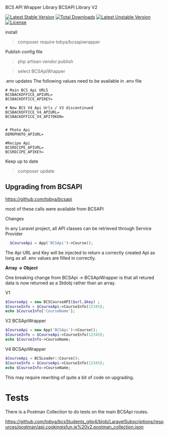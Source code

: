 BCS API Wrapper Library
BCSAPI Library V2

[![Latest Stable Version](https://poser.pugx.org/tobya/bcsapiwrapper/v)](//packagist.org/packages/tobya/bcsapiwrapper) [![Total Downloads](https://poser.pugx.org/tobya/bcsapiwrapper/downloads)](//packagist.org/packages/tobya/bcsapiwrapper) [![Latest Unstable Version](https://poser.pugx.org/tobya/bcsapiwrapper/v/unstable)](//packagist.org/packages/tobya/bcsapiwrapper) [![License](https://poser.pugx.org/tobya/bcsapiwrapper/license)](//packagist.org/packages/tobya/bcsapiwrapper)

install

> composer require tobya/bcsapiwrapper
> 

Publish config file

> php artisan vendor:publish 

> select BCSApiWrapper



.env updates
The following values need to be available in .env file

````angular2html
# Main BCS Api URLS
BCSBACKOFFICE_APIURL=
BCSBACKOFFICE_APIKEY=

# New BCS V4 Api Urls / V3 discontinued
BCSBACKOFFICE_V4_APIURL=
BCSBACKOFFICE_V4_APITOKEN=


# Photo Api
DEMOPHOTO_APIURL=

#Recipe Api
BCSRECIPE_APIURL=
BCSRECIPE_APIKEY=
````





Keep up to date

> composer update
> 
> 

Upgrading from BCSAPI 
--
https://github.com/tobya/bcsapi

most of these calls were available from BCSAPI

Changes

In any Laravel project, all API classes can be retrieved through Service Provider

````php
  $CourseApi = App('BCSApi')->Course();
````

The Api URL and Key will be injected to return a correctly created Api as long as all .env values are filled in correctly.

**Array -> Object**

One breaking change from BCSApi -> BCSApiWrapper is that all retured data is now returned as a Stdobj rather than an array.

V1
````php
$CourseApi = new BCSCourseAPI($url,$key) ;
$CourseInfo = $CourseApi->CourseInfo(12345);
echo $CourseInfo['CourseName'];
````


V2 BCSApiWrapper
````php
$CourseApi = new App('BCSApi')->Course();
$CourseInfo = $CourseApi->CourseInfo(12345);
echo $CourseInfo->CourseName;
````

V4 BCSApiWrapper
````php
$CourseApi = BCSLoader::Course();
$CourseInfo = $CourseApi->CourseInfo(12345);
echo $CourseInfo->CourseName;
````

This may require rewriting of quite a bit of code on upgrading.

Tests
==

There is a Postman Collection to do tests on the main BCSApi routes.

https://github.com/tobya/bcsStudents_gitp4/blob/LaravelSubscriptions/resources/postman/api.cookingisfun.ie%20v2.postman_collection.json
